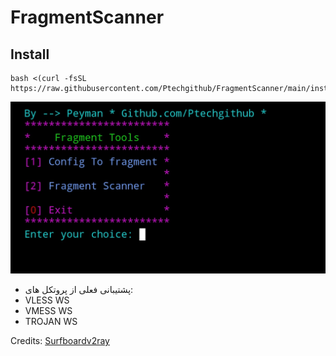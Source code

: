 # FragmentScanner

## Install
```
bash <(curl -fsSL https://raw.githubusercontent.com/Ptechgithub/FragmentScanner/main/install.sh)
```
![28](https://raw.githubusercontent.com/Ptechgithub/configs/main/media/28.jpg)

- پشتیبانی فعلی از پروتکل های:
- VLESS WS
- VMESS WS
- TROJAN WS

Credits:
[Surfboardv2ray](https://github.com/Surfboardv2ray/batch-fragment-scanner)

